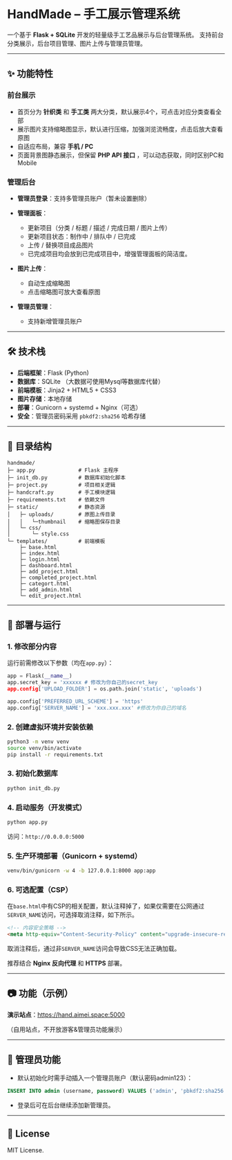 # HandMade – 手工展示管理系统

一个基于 **Flask + SQLite** 开发的轻量级手工艺品展示与后台管理系统。
支持前台分类展示，后台项目管理、图片上传与管理员管理。

---

## ✨ 功能特性

### 前台展示

* 首页分为 **针织类** 和 **手工类** 两大分类，默认展示4个，可点击对应分类查看全部
* 展示图片支持缩略图显示，默认进行压缩，加强浏览流畅度，点击后放大查看原图
* 自适应布局，兼容 **手机 / PC**
* 页面背景图静态展示，但保留 **PHP API 接口** ，可以动态获取，同时区别PC和Mobile


### 管理后台

* **管理员登录**：支持多管理员账户（暂未设置删除）
* **管理面板**：

  * 更新项目（分类 / 标题 / 描述 / 完成日期 / 图片上传）
  * 更新项目状态：制作中 / 排队中 / 已完成
  * 上传 / 替换项目成品图片
  * 已完成项目均会放到已完成项目中，增强管理面板的简洁度。
* **图片上传**：

  * 自动生成缩略图
  * 点击缩略图可放大查看原图
* **管理员管理**：

  * 支持新增管理员账户

---

## 🛠 技术栈

* **后端框架**：Flask (Python)
* **数据库**：SQLite （大数据可使用Mysql等数据库代替）
* **前端模板**：Jinja2 + HTML5 + CSS3
* **图片存储**：本地存储
* **部署**：Gunicorn + systemd + Nginx（可选）
* **安全**：管理员密码采用 `pbkdf2:sha256` 哈希存储

---

## 📂 目录结构

```
handmade/
├─ app.py              # Flask 主程序
├─ init_db.py          # 数据库初始化脚本
├─ project.py          # 项目相关逻辑
├─ handcraft.py        # 手工模块逻辑
├─ requirements.txt    # 依赖文件
├─ static/             # 静态资源
│   ├─ uploads/        # 原图上传目录
│   │   └─thumbnail    # 缩略图保存目录
│   └─ css/
│       └─ style.css
└─ templates/          # 前端模板
    ├─ base.html
    ├─ index.html
    ├─ login.html
    ├─ dashboard.html
    ├─ add_project.html
    ├─ completed_project.html
    ├─ categort.html
    ├─ add_admin.html
    └─ edit_project.html
```

---

## 🚀 部署与运行

### 1. 修改部分内容

运行前需修改以下参数（均在`app.py`）：

```python
app = Flask(__name__)
app.secret_key = 'xxxxxx # 修改为你自己的secret_key
app.config['UPLOAD_FOLDER'] = os.path.join('static', 'uploads')

app.config['PREFERRED_URL_SCHEME'] = 'https'
app.config['SERVER_NAME'] = 'xxx.xxx.xxx' #修改为你自己的域名 
```

### 2. 创建虚拟环境并安装依赖

```bash
python3 -m venv venv
source venv/bin/activate
pip install -r requirements.txt
```

### 3. 初始化数据库

```bash
python init_db.py
```

### 4. 启动服务（开发模式）

```bash
python app.py
```

访问：`http://0.0.0.0:5000`

### 5. 生产环境部署（Gunicorn + systemd）

```bash
venv/bin/gunicorn -w 4 -b 127.0.0.1:8000 app:app
```

### 6. 可选配置（CSP）

在`base.html`中有CSP的相关配置，默认注释掉了，如果仅需要在公网通过`SERVER_NAME`访问，可选择取消注释，如下所示。

```html
<!-- 内容安全策略 -->
<meta http-equiv="Content-Security-Policy" content="upgrade-insecure-requests; default-src https: 'self' 'unsafe-inline' 'unsafe-eval' data: blob:;">
```

取消注释后，通过非`SERVER_NAME`访问会导致CSS无法正确加载。


推荐结合 **Nginx 反向代理** 和 **HTTPS** 部署。

---

## 📷 功能（示例）

**演示站点**：https://hand.aimei.space:5000

（自用站点，不开放游客&管理员功能展示）

---

## 🔑 管理员功能

* 默认初始化时需手动插入一个管理员账户（默认密码admin123）：

```sql
INSERT INTO admin (username, password) VALUES ('admin', 'pbkdf2:sha256:admin123');
```

* 登录后可在后台继续添加新管理员。

---

## 📜 License

MIT License.
